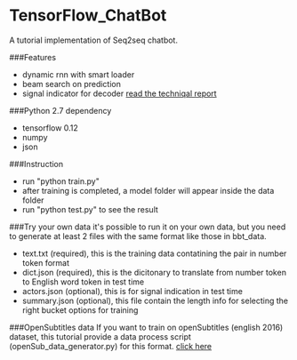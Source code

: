 # TensorFlow_ChatBot
A tutorial implementation of Seq2seq chatbot.

###Features
* dynamic rnn with smart loader
* beam search on prediction
* signal indicator for decoder [read the techniqal report](https://docs.google.com/gview?url=http://sudongqi.com/Documents/2016_02.pdf&embedded=true)

###Python 2.7 dependency
* tensorflow 0.12
* numpy
* json

###Instruction
* run "python train.py"
* after training is completed, a model folder will appear inside the data folder
* run "python test.py" to see the result

###Try your own data
it's possible to run it on your own data, but you need to generate at least 2 files with the same format like those in bbt_data.
* text.txt      (required), this is the training data contatining the pair in number token format
* dict.json     (required), this is the dicitonary to translate from number token to English word token in test time
* actors.json   (optional), this is for signal indication in test time
* summary.json  (optional), this file contain the length info for selecting the right bucket options for training

###OpenSubtitles data 
If you want to train on openSubtitles (english 2016) dataset, this tutorial provide a data process script (openSub_data_generator.py) for this format.
[click here](http://opus.lingfil.uu.se/OpenSubtitles2016.php)
